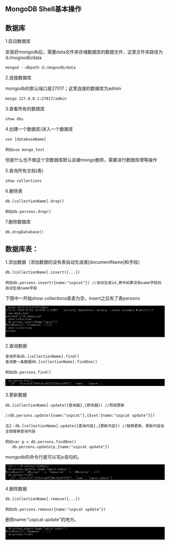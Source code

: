 ## MongoDB Shell基本操作


## 数据库

1.启动数据库

安装好mongodb后，需要data文件夹存储数据库的数据文件，这里文件夹路径为d:/mognodb/data

	mongod --dbpath d:/mognodb/data

2.连接数据库

mongodb的默认端口是27017；这里连接的数据库为admin

	mongo 127.0.0.1:27017/admin

3.查看所有的数据库

	show dbs

4.创建一个数据库/进入一个数据库

	use [databaseName] 

	例如use mongo_test

但是什么也不做这个空数据库默认会被mongo删除，需要进行数据库增等操作

5.查询所有文档(表)

	show collections

6.删除表

	db.[collectionName].drop()

	例如db.persons.drop()

7.删除数据库

	db.dropDatabase()

## 数据库表：

1.添加数据（添加数据的没有表自动生成表[documentName]和字段）

	db.[collectionName].insert({...})

	例如db.persons.insert({name:"uspcat"}) //自动生成id,表中如果没有name字段则自动生成name字段  

下图中一开始show collections查表为空，insert之后有了表persons  

<img src="../images/mongo_1_01.png" />

2.查询数据

	查询所有db.[collectionName].find()
	查询第一条数据db.[collectionName].findOne()

	例如db.persons.find()

<img src="../images/mongo_1_02.png" />

3.更新数据

	db.[collectionName].update({查询器},{修改器}) //局部更新

	//db.persons.update({name:"uspcat"},{$set:{name:"uspcat update"}})

	法2：db.[collectionName].update({查询内容},{更新内容}) //替换更新，更新内容会全部替换查询内容

	例如var p = db.persons.findOne()
 	   db.persons.update(p,{name:"uspcat update"})

mongodb的命令行是可以写js语句的。  

<img src="../images/mongo_1_03.png" />

4.删除数据

	db.[collectionName].remove({...})

	例如db.persons.remove({name:"uspcat update"})

删除name:"uspcat update"的地方。  

<img src="../images/mongo_1_04.png" />



